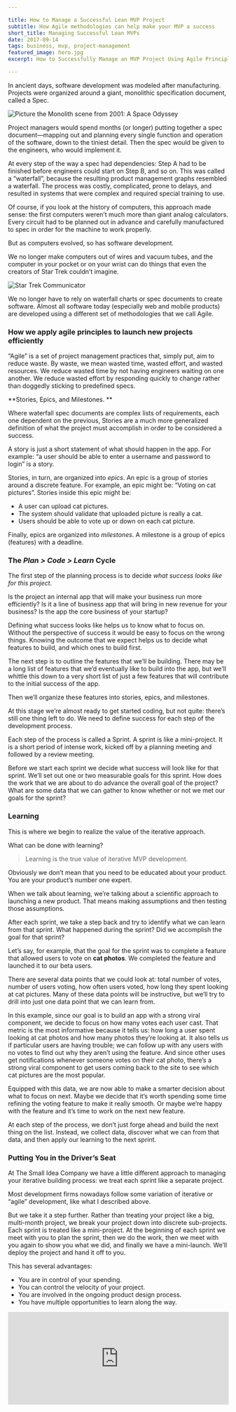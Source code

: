 ```yaml
---

title: How to Manage a Successful Lean MVP Project 
subtitle: How Agile methodologies can help make your MVP a success
short_title: Managing Successful Lean MVPs
date: 2017-09-14 
tags: business, mvp, project-management
featured_image: hero.jpg
excerpt: How to Successfully Manage an MVP Project Using Agile Principles

---
```


In ancient days, software development was modeled after manufacturing. Projects were organized around a giant, monolithic specification document, called a Spec. 

![Picture the Monolith scene from 2001: A Space Odyssey](./monolith.gif)

Project managers would spend months (or longer) putting together a spec document—mapping out and planning every single function and operation of the software, down to the tiniest detail. Then the spec would be given to the engineers, who would implement it. 

At every step of the way a spec had dependencies: Step A had to be finished before engineers could start on Step B, and so on. This was called a “waterfall”, because the resulting product management graphs resembled a waterfall. The process was costly, complicated, prone to delays, and resulted in systems that were complex and required special training to use. 

Of course, if you look at the history of computers, this approach made sense: the first computers weren’t much more than giant analog calculators. Every circuit had to be planned out in advance and carefully manufactured to spec in order for the machine to work properly. 

But as computers evolved, so has software development. 

We no longer make computers out of wires and vacuum tubes, and the computer in your pocket or on your wrist can do things that even the creators of Star Trek couldn’t imagine. 

![Star Trek Communicator](star-trek-communicator.jpg)

We no longer have to rely on waterfall charts or spec documents to create software. Almost all software today (especially web and mobile products) are developed using a different set of methodologies that we call Agile. 

### How we apply agile principles to launch new projects efficiently 

“Agile” is a set of project management practices that, simply put, aim to reduce waste. By waste, we mean wasted time, wasted effort, and wasted resources. We reduce wasted time by not having engineers waiting on one another. We reduce wasted effort by responding quickly to change rather than doggedly sticking to predefined specs. 

**Stories, Epics, and Milestones. **

Where waterfall spec documents are complex lists of requirements, each one dependent on the previous, Stories are a much more generalized definition of what the project must accomplish in order to be considered a success. 

A story is just a short statement of what should happen in the app. For example: “a user should be able to enter a username and password to login” is a story. 

Stories, in turn, are organized into _epics_. An epic is a group of stories around a discrete feature. For example, an epic might be: “Voting on cat pictures”. Stories inside this epic might be: 

- A user can upload cat pictures.
- The system should validate that uploaded picture is really a cat. 
- Users should be able to vote up or down on each cat picture. 

Finally, epics are organized into _milestones_. A milestone is a group of epics (features) with a deadline. 

### The _Plan \> Code \> Learn_ Cycle

The first step of the planning process is to decide _what success looks like for this project_. 

Is the project an internal app that will make your business run more efficiently? Is it a line of business app that will bring in new revenue for your business? Is the app the core business of your startup? 

Defining what success looks like helps us to know what to focus on. Without the perspective of success it would be easy to focus on the wrong things. Knowing the outcome that we expect helps us to decide what features to build, and which ones to build first. 

The next step is to outline the features that we’ll be building. There may be a long list of features that we’d eventually like to build into the app, but we’ll whittle this down to a very short list of just a few features that will contribute to the initial success of the app. 

Then we’ll organize these features into stories, epics, and milestones. 

At this stage we’re almost ready to get started coding, but not quite: there’s still one thing left to do. We need to define success for each step of the development process. 

Each step of the process is called a Sprint. A sprint is like a mini-project. It is a short period of intense work, kicked off by a planning meeting and followed by a review meeting. 

Before we start each sprint we decide what success will look like for that sprint. We’ll set out one or two measurable goals for this sprint. How does the work that we are about to do advance the overall goal of the project? What are some  data that we can gather to know whether or not we met our goals for the sprint? 

### Learning

This is where we begin to realize the value of the iterative approach. 

What can be done with learning? 

<blockquote class="tweet-this">
Learning is the true value of iterative MVP development.
</blockquote>

Obviously we don’t mean that you need to be educated about your product. You are your product’s number one expert. 

When we talk about learning, we’re talking about a scientific approach to launching a new product. That means making assumptions and then testing those assumptions. 

After each sprint, we take a step back and try to identify what we can learn from that sprint. 
What happened during the sprint? Did we accomplish the goal for that sprint? 

Let’s say, for example, that the goal for the sprint was to complete a feature that allowed users to vote on **cat photos**. We completed the feature and launched it to our beta users. 

There are several data points that we could look at: total number of votes, number of users voting, how often users voted, how long they spent looking at cat pictures. Many of these data points will be instructive, but we’ll try to drill into just one data point that we can learn from. 

In this example, since our goal is to build an app with a strong viral component, we decide to focus on how many votes each user cast. That metric is the most informative because it tells us: how long a user spent looking at cat photos and how many photos they’re looking at. It also tells us if particular users are having trouble; we can follow up with any users with no votes to find out why they aren’t using the feature. And since other uses get notifications whenever someone votes on their cat photo, there’s a strong viral component to get users coming back to the site to see which cat pictures are the most popular. 

Equipped with this data, we are now able to make a smarter decision about what to focus on next. Maybe we decide that it’s worth spending some time refining the voting feature to make it really smooth. Or maybe we’re happy with the feature and it’s time to work on the next new feature. 

At each step of the process, we don’t just forge ahead and build the next thing on the list. Instead, we collect data, discover what we can from that data, and then apply our learning to the next sprint. 

### Putting You in the Driver’s Seat

At The Small Idea Company we have a little different approach to managing your iterative building process: we treat each sprint like a separate project. 

Most development firms nowadays follow some variation of iterative or “agile” development, like what I described above. 

But we take it a step further. Rather than treating your project like a big, multi-month project, we break your project down into discrete sub-projects. Each sprint is treated like a mini-project. At the beginning of each sprint we meet with you to plan the sprint, then we do the work, then we meet with you again to show you what we did, and finally we have a mini-launch. We’ll deploy the project and hand it off to you. 

This has several advantages: 

* You are in control of your spending. 
* You can control the velocity of your project. 
* You are involved in the ongoing product design process.
* You have multiple opportunities to learn along the way.

<div style="width: 100%; position: relative;">
  <iframe scrolling="no" width="100%" height="211" frameborder="0" border="no" src="https://contentupgrade.me/PrJGqd8y.html?ref="></iframe>
</div>

